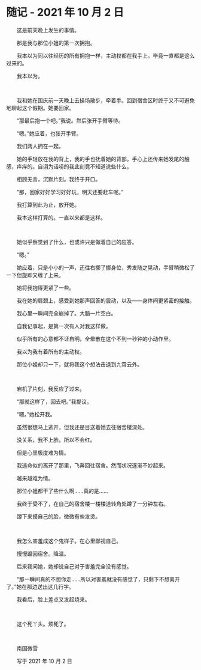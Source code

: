 # 随记 - 2021 年 10 月 2 日

　　这是前天晚上发生的事情。

　　那是我与那位小姐的第一次拥抱。

　　我本以为同以往经历的所有拥抱一样，主动权都在我手上。毕竟一直都是这么过来的。

　　我本以为。

<br>

　　我和她在国庆前一天晚上去操场散步，牵着手。回到宿舍区时终于又不可避免地聊起这个假期。她要回家。

　　“那最后抱一个吧。”我说。然后张开手臂等待。

　　“嗯。”她应着，也张开手臂。

　　我们两人拥在一起。

　　她的手轻放在我的背上，我的手也抚着她的背部。手心上还传来她发尾的触感，痒痒的。自诩为话唠的我此刻竟不知道说些什么。

　　相顾无言，沉默片刻。我终于开口。

　　“那，回家好好学习好好玩，明天还要赶车呢。”

　　我打算到此为止，放开她。

　　我本这样打算的。一直以来都是这样。

<br>

　　她似乎察觉到了什么，也或许只是做着自己的应答。

　　“嗯。”

　　她应着，只是小小的一声，还往右挪了挪身位，秀发随之晃动，手臂稍微松了一下但旋即又缠了上来。

　　她将我抱得更紧了一些。

　　我在她的肩颈上，感受到她那声回答的震动，以及——身体间更紧密的接触。

　　我心里一瞬间完全崩掉了。大脑一片空白。

　　自我记事起，是第一次有人对我这样做。

　　似乎所有的心意都不证自明，全晕散在这个不到一秒钟的小动作里。

　　我以为我有着所有的主动权。

　　那位小姐却只一下，就将我这个想法击退到九霄云外。

<br>

　　宕机了片刻，我反应了过来。

　　“那就这样了，回去吧。”我提议。

　　“嗯。”她松开我。

　　虽然很想马上逃开，但我还是目送着她去往宿舍楼深处。

　　没关系，我不上脸。所以不会红。

　　但是心里极度难为情。

　　我逃命似的离开了那里，飞奔回往宿舍。然而状况逐渐不妙起来。

　　越来越难为情。

　　那位小姐都干了些什么啊……真的是……

　　我终于受不了，在自己的宿舍楼一楼楼道转角处蹲了一分钟左右。

　　蹲下来摸自己的脸，微微有些发烫。

<br>

　　我怎么害羞成这个鬼样子。在心里鄙视自己。

　　慢慢踱回宿舍。降温。

　　后来我问她，她却说自己对于害羞完全没有感觉。

　　“那一瞬间真的不想你走……所以对害羞就没有感觉了，只剩下不想离开了。”她在那边送出这几行字。

　　我看后，脸上差点又发起烧来。

<br>

　　这个死丫头。烦死了。

<br>

　　南国微雪

　　写于 2021 年 10 月 2 日